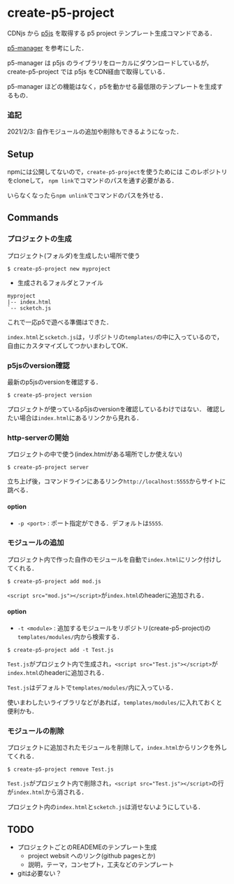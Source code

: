 # create-p5-project
CDNjs から [p5js](https://github.com/processing/p5.js/) を取得する p5 project テンプレート生成コマンドである．

[p5-manager](https://github.com/chiunhau/p5-manager)
を参考にした．

p5-manager は p5js のライブラリをローカルにダウンロードしているが，
create-p5-project では p5js をCDN経由で取得している．

p5-manager ほどの機能はなく，p5を動かせる最低限のテンプレートを生成するもの．

### 追記
2021/2/3: 自作モジュールの追加や削除もできるようになった．


## Setup
npmには公開してないので，`create-p5-project`を使うためには
このレポジトリをcloneして，
`npm link`でコマンドのパスを通す必要がある．

いらなくなったら`npm unlink`でコマンドのパスを外せる．


## Commands

### プロジェクトの生成 
プロジェクト(フォルダ)を生成したい場所で使う
```
$ create-p5-project new myproject
```

- 生成されるフォルダとファイル
```
myproject
|-- index.html
`-- scketch.js
```
これで一応p5で遊べる準備はできた．

`index.html`と`scketch.js`は，リポジトリの`templates/`の中に入っているので，
自由にカスタマイズしてつかいまわしてOK．


### p5jsのversion確認
最新のp5jsのversionを確認する．
```
$ create-p5-project version
```
プロジェクトが使っているp5jsのversionを確認しているわけではない．
確認したい場合は`index.html`にあるリンクから見れる．


### http-serverの開始
プロジェクトの中で使う(index.htmlがある場所でしか使えない)
```
$ create-p5-project server
```
立ち上げ後，コマンドラインにあるリンク`http://localhost:5555`からサイトに跳べる．

#### option
- `-p <port>` : ポート指定ができる．デフォルトは`5555`.


### モジュールの追加
プロジェクト内で作った自作のモジュールを自動で`index.html`にリンク付けしてくれる．
```
$ create-p5-project add mod.js
```
`<script src="mod.js"></script>`が`index.html`のheaderに追加される．

#### option
- `-t <module>` : 追加するモジュールをリポジトリ(create-p5-project)の`templates/modules/`内から検索する．
```
$ create-p5-project add -t Test.js
```
`Test.js`がプロジェクト内で生成され，`<script src="Test.js"></script>`が`index.html`のheaderに追加される．

`Test.js`はデフォルトで`templates/modules/`内に入っている．

使いまわしたいライブラリなどがあれば，`templates/modules/`に入れておくと便利かも．


### モジュールの削除
プロジェクトに追加されたモジュールを削除して，`index.html`からリンクを外してくれる．
```
$ create-p5-project remove Test.js
```
`Test.js`がプロジェクト内で削除され，`<script src="Test.js"></script>`の行が`index.html`から消される．

プロジェクト内の`index.html`と`scketch.js`は消せないようにしている．


## TODO
- プロジェクトごとのREADEMEのテンプレート生成
    * project websit へのリンク(github pagesとか)
    * 説明，テーマ，コンセプト，工夫などのテンプレート
- gitは必要ない？